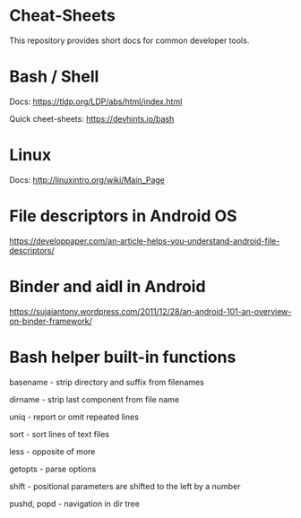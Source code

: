 # Cheat-Sheets

This repository provides short docs for common developer tools.

# Bash / Shell

Docs: https://tldp.org/LDP/abs/html/index.html

Quick cheet-sheets: https://devhints.io/bash

# Linux

Docs: http://linuxintro.org/wiki/Main_Page

# File descriptors in Android OS
https://developpaper.com/an-article-helps-you-understand-android-file-descriptors/

# Binder and aidl in Android
https://sujaiantony.wordpress.com/2011/12/28/an-android-101-an-overview-on-binder-framework/

# Bash helper built-in functions

basename - strip directory and suffix from filenames

dirname - strip last component from file name

uniq - report or omit repeated lines

sort - sort lines of text files

less - opposite of more

getopts - parse options

shift - positional parameters are shifted to the left by a number

pushd, popd - navigation in dir tree
